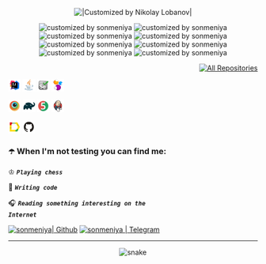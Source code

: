 <p align="center">
  <img title="|Customized by Nikolay Lobanov|" src="https://readme-typing-svg.herokuapp.com?color=8B5DDF&font=Knewave&size=35&center=true&vCenter=true&lines=Nikolay+Lobanov;QA+engineer">
</p>



<p align="center">
  <img width="60" title="customized by sonmeniya" src="https://img.shields.io/badge/-Java-20793B?logo=java&style=for-the-badge">
  <img width="72" title="customized by sonmeniya" src="https://img.shields.io/badge/-Selenide-6A54DF?&style=for-the-badge">
  <img width="73" title="customized by sonmeniya" src="https://img.shields.io/badge/-Selenoid-20793B?&style=for-the-badge">
  <img width="75" title="customized by sonmeniya" src="https://img.shields.io/badge/-Gradle-6A54DF?logo=gradle&style=for-the-badge">
  <img width="80" title="customized by sonmeniya" src="https://img.shields.io/badge/-Jenkins-20793B?logo=Jenkins&style=for-the-badge&logoColor=white">
  <img width="74" title="customized by sonmeniya" src="https://img.shields.io/badge/-JUnit5-6A54DF?logo=junit5&style=for-the-badge&logoColor=white">
  <img width="105" title="customized by sonmeniya" src="https://img.shields.io/badge/-Allure Report-20793B?&style=for-the-badge">
  <img width="110" title="customized by sonmeniya" src="https://img.shields.io/badge/-Allure TestOps-6A54DF?&style=for-the-badge">
  
</p>


<p align="right">
  <a href="https://github.com/sonmeniya?tab=repositories&sort=stargazers"><img width="140" alt="All Repositories" title="All Repositories" src="https://custom-icon-badges.herokuapp.com/badge/-All%20Repositories-20793B?style=for-the-badge&logoColor=white&logo=repo"></a>
</p>



<p align="left">
   
  <code><img width="5%" title="IntelliJ IDEA" src="images/Intelij_IDEA.svg"></code>
  <code><img width="5%" title="Java" src="images/Java.svg"></code>
  <code><img width="5%" title="Selenium" src="images/Selenium.svg"></code>
  <code><img width="5%" title="Selenide" src="images/selenide-logo.svg "></code>
  
  <code><img width="5%" title="Browserstack" src="images/Browserstack.svg"></code>
  <code><img width="5%" title="Gradle" src="images/Gradle.svg"></code>
  <code><img width="5%" title="JUnit5" src="images/junit5.svg"></code>
  <code><img width="5%" title="Jenkins" src="images/Jenkins.svg"></code> 
  
  <code><img width="5%" title="Allure Report" src="images/allureReport.svg"></code>
  <code><img width="5%" title="Github" src="images/Github.svg"></code>
 
</p>

### :open_umbrella: When I'm not testing you can find me:

 ♔  <code><strong>*Playing chess*</strong></code>

:open_book:  <code><strong>*Writing code*</strong></code>

:headphones: <code><strong>*Reading something interesting on the Internet*</strong></code> 


[<img title="Github" alt="sonmeniya| Github" width="30px" src="https://github.githubassets.com/favicons/favicon.svg">](https://github.com/sonmeniya)
[<img title="Telegram" alt="sonmeniya | Telegram" width="30px" src="https://telegram.org/favicon.ico">](https://t.me/sonmeniya) 


<hr>
<p align="center">
  <img title="|Customized by sonmeniya|" src="https://github.com/sonmeniya/sonmeniya/blob/output/github-contribution-grid-snake.svg" alt="snake">
</p>


